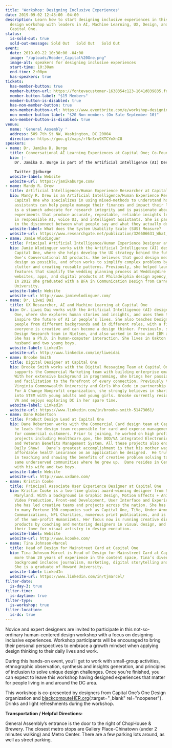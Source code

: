 ```yaml
---
title: 'Workshop: Designing Inclusive Experiences'
date: 2019-09-02 12:43:00 -04:00
description: Learn how to start designing inclusive experiences in this human-centered
  design workshop with leaders in AI, Machine Learning, UX, Design, and Product from
  Capital One.
status:
  is-sold-out: true
  sold-out-message: Sold Out   Sold Out   Sold Out
event:
  date: 2019-09-22 10:30:00 -04:00
  image: "/uploads/Header_Capital%20One.png"
  image-alt: speakers for designing inclusive experiences
  start-time: 10:30am
  end-time: 2:00pm
  has-speakers: true
tickets:
  has-member-button: true
  member-button-url: https://fontevacustomer-1638354c123-1641d839835.force.com/services/oauth2/authorize?client_id=3MVG9nthuDc9owbcOq7_07W.HriOQQPWTbMkrpOla.ajDQlTHf4_uby_mhwylcX.mJBU2O2SppTiZMS0J_HJd&response_type=code&redirect_uri=https://ikit.aiga.org/ikit_national_util/ikit-national-util-sso-redirect/&state=https%3A%2F%2Fdc.aiga.org%2Fevent%2Fdcdw-workshop-designing-inclusive-experiences%2F%3Fredirect_source%3Deventbrite_register
  member-button-label: "$15 Members"
  member-button-is-disabled: true
  has-non-member-button: true
  non-member-button-url: https://www.eventbrite.com/e/workshop-designing-inclusive-experiences-tickets-71289088583
  non-member-button-label: "$20 Non-members (On Sale September 10)"
  non-member-button-is-disabled: true
venue:
  name: 'General Assembly '
  address: 509 7th St NW, Washington, DC 20004
  directions: https://goo.gl/maps/rfNnSru9XTCYmXnC8
speakers:
- name: Dr. Jamika D. Burge
  title: Conversational AI Learning Experiences at Capital One; Co-Founder of blackcomputeHER.org
  bio: |-
    Dr. Jamika D. Burge is part of the Artificial Intelligence (AI) Design team that creates experiences for conversation and intelligent AI at Capital One. Before that, she was a tech consultant the Defense Advanced Research Projects Agency, supporting innovative tech programs that were funded at over $70 million. Jamika is also the co-founder of blackcomputeHER, an organization dedicated to supporting computational and design thinking capacity, as well as workforce development for black women and girls. She is an authority in human-centered design, inclusive research in tech, and the intersectionality of black women and girls in computing+tech. She has consulted for Google, the National Center for Women in Technology (NCWIT), and the American Association of Colleges & Universities (AAC&U). Jamika and her work have been featured in the New York Times and ComputerWorld, and has been recognized by HackBright Academy as a Top Tech Leader to Watch.

    Twitter @jdburge
  website-label: Website
  website-url: https://jamikaburge.com/
- name: Mandy R. Drew
  title: Artificial Intelligence/Human Experience Researcher at Capital One
  bio: Mandy R. Drew is an Artificial Intelligence/Human Experience Researcher at
    Capital One who specializes in using mixed-methods to understand how intelligent
    assistants can help people manage their finances and impact their lives. Mandy
    is a staunch advocate for research integrity and is passionate about designing
    experiments that produce accurate, repeatable, reliable insights leading to innovations
    in responsible AI, voice UI, and intelligent assistants. She is particularly interested
    in the disconnect between what people say and what they actually do.
  website-label: What does the System Usability Scale (SUS) Measure?
  website-url: https://www.researchgate.net/publication/326606631_What_does_the_System_Usability_Scale_SUS_Measure
- name: Jamie Wlodinguer
  title: Principal Artificial Intelligence/Human Experience Designer at Capital One
  bio: Jamie Wlodinguer works with the Artificial Intelligence (AI) design team at
    Capital One, where she helps develop the UX strategy behind the future of Capital
    One’s Conversational AI products. She believes that good design means as little
    design as possible, and often works to simplify complex problems by subtracting
    clutter and creating reusable patterns. Previously, she helped launch new product
    features that simplify the wedding planning process at WeddingWire and designed
    websites, apps, and digital products at Philadelphia design agency, O3 World.
    In 2012 she graduated with a BFA in Communication Design from Carnegie Mellon
    University.
  website-label: Website
  website-url: http://www.jamiewlodinguer.com/
- name: Dr. Liwei Dai
  title: UX Researcher, AI and Machine Learning at Capital One
  bio: Dr. Liwei Dai works with the Artificial Intelligence (AI) design team at Capital
    One, where she explores human stories and insights, and uses them to guide and
    inspire the future of AI in people’s lives. She also teaches Design Thinking to
    people from different backgrounds and in different roles, with a firm belief that
    everyone is creative and can become a design thinker. Previously, she led the
    Design Research team in Nielsen, and also worked in Xerox and IBM as a researcher.
    She has a Ph.D. in human-computer interaction. She lives in Oakton VA with her
    husband and two young boys.
  website-label: LinkedIn
  website-url: http://www.linkedin.com/in/liweidai
- name: Brooke Smith
  title: Digital Designer at Capital One
  bio: Brooke Smith works with the Digital Messaging Team at Capital One, where she
    supports the Commercial Marketing team with building enterprise email communications.
    With her extensive background in programming, she brings her passion for technology
    and facilitation to the forefront of every connection. Previously teaching at
    Virginia Commonwealth University and Girls Who Code in partnership with Girls
    For A Change Nonprofit organization, she strongly believes in sharing her path
    into STEM with young adults and young girls. Brooke currently resides in Woodbridge,
    VA and enjoys exploring DC in her spare time.
  website-label: LinkedIn
  website-url: https://www.linkedin.com/in/brooke-smith-51473061/
- name: Dane Robertson
  title: Product Design Lead at Capital One
  bio: Dane Robertson works with the Commercial Card design team at Capital One, where
    he leads the design team responsible for card and expense management solutions
    for commercial customers. Prior to joining, he worked on high profile government
    projects including Healthcare.gov, the DOD/VA integrated Electronic Health Record,
    and Veteran Benefits Management System. All these projects also ended up on the
    Daily Show!   Dane’s greatest accomplishment is that his mother was able to find
    affordable health insurance on an application he designed.  He truly believes
    in teaching and showing the benefits of creative problem solving to those in the
    same underserved communities where he grew up.  Dane resides in Centreville, VA
    with his wife and two boys.
  website-label: Website
  website-url: http://www.uxdane.com/
- name: Kristin Cooke
  title: Principal Associate User Experience Designer at Capital One
  bio: Kristin Cooke is a two-time global award-winning designer from Silver Spring,
    Maryland. With a background in Graphic Design, Motion Effects + Animation, Photography,
    Video Production, Front-end Development, User Interface and Experience Design,
    she has led creative teams and projects across the nation. She has contributed
    to many Fortune 100 companies such as Capital One, TiVo, Under Armour, Discovery
    Communications, NFL Charities, numerous print publications, and is the founder
    of the non-profit HumanizeUs. Her focus now is running creative direction of user
    products by coaching and mentoring designers in visual design, and reigniting
    their love for visual artistry in design execution.
  website-label: Website
  website-url: http://www.kcooke.com/
- name: Tina Johnson-Marcel
  title: Head of Design for Mainstreet Card at Capital One
  bio: Tina Johnson-Marcel is Head of Design for Mainstreet Card at Capital One. With
    more than 20 years of experience in the content space, Tina’s diverse professional
    background includes journalism, marketing, digital storytelling and social media.
    She is a graduate of Howard University.
  website-label: LinkedIn
  website-url: https://www.linkedin.com/in/tjmarcel/
filter-date:
  is-day-3: true
filter-time:
  is-daytime: true
filter-type:
  is-workshop: true
filter-location:
  is-dc: true
---
```


Novice and expert designers are invited to participate in this not-so-ordinary human-centered design workshop with a focus on designing inclusive experiences. Workshop participants will be encouraged to bring their personal perspectives to embrace a growth mindset when applying design thinking to their daily lives and work.
 
During this hands-on event, you’ll get to work with small-group activities, ethnographic observation, synthesis and insights generation, and principles of inclusion to solve unique design challenges. Once you’re finished, you can expect to leave this workshop having designed experiences that matter for people living in and around the DC area. 

This workshop is co-presented by designers from Capital One’s One Design organization and [blackcomputeHER.org](https://blackcomputeher.org/){:target="_blank" rel="noopener"}. Drinks and light refreshments during the workshop.

**Transportation / Helpful Directions:**

General Assembly’s entrance is the door to the right of ChopHouse & Brewery. The closest metro stops are Gallery Place-Chinatown (under 2 minutes walking) and Metro Center. There are a few parking lots around, as well as street parking.